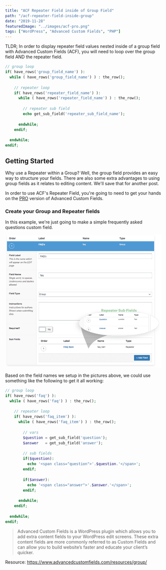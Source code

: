 ```yaml
---
title: "ACF Repeater Field inside of Group Field"
path: "/acf-repeater-field-inside-group"
date: "2019-11-28"
featuredImage: "../images/acf-pro.png"
tags: ["WordPress", "Advanced Custom Fields", "PHP"]
---
```


TLDR; In order to display repeater field values nested inside of a group field with Advanced Custom Fields (ACF), you will need to loop over the group field AND the repeater field.

```php
// group loop
if( have_rows('group_field_name') ):
  while ( have_rows('group_field_name') ) : the_row();

    // repeater loop
    if( have_rows('repeater_field_name') ):
      while ( have_rows('repeater_field_name') ) : the_row();

        // repeater sub field
        echo get_sub_field('repeater_sub_field_name');

      endwhile;
    endif;

  endwhile;
endif;
```

## Getting Started

Why use a Repeater within a Group? Well, the group field provides an easy way to structure your fields. There are also some extra advantages to using group fields as it relates to editing content. We'll save that for another post.

In order to use ACF's Repeater Field, you're going to need to get your hands on the [PRO](https://www.advancedcustomfields.com/pro/) version of Advanced Custom Fields.

### Create your Group and Repeater fields

In this example, we're just going to make a simple frequently asked questions custom field.

![ACF Group Field](./2019-11-28/acf-group-repeater-fields.png)

Based on the field names we setup in the pictures above, we could use something like the following to get it all working:

```php
// group loop
if( have_rows('faq') ):
  while ( have_rows('faq') ) : the_row();

    // repeater loop
    if( have_rows('faq_item') ):
      while ( have_rows('faq_item') ) : the_row();

        // vars
        $question = get_sub_field('question');
        $answer   = get_sub_field('answer');

        // sub fields
        if($question):
          echo '<span class="question">'.$question.'</span>';
        endif;

        if($answer):
          echo '<span class="answer">'.$answer.'</span>';
        endif;

      endwhile;
    endif;

  endwhile;
endif;
```

> Advanced Custom Fields is a WordPress plugin which allows you to add extra content fields to your WordPress edit screens. These extra content fields are more commonly referred to as Custom Fields and can allow you to build website’s faster and educate your client’s quicker.

Resource: https://www.advancedcustomfields.com/resources/group/
